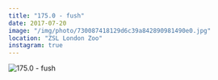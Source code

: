 ```yaml
---
title: "175.0 - fush"
date: 2017-07-20
image: "/img/photo/730087418129d6c39a842890981490e0.jpg"
location: "ZSL London Zoo"
instagram: true
---
```


![175.0 - fush](/img/photo/730087418129d6c39a842890981490e0.jpg)
